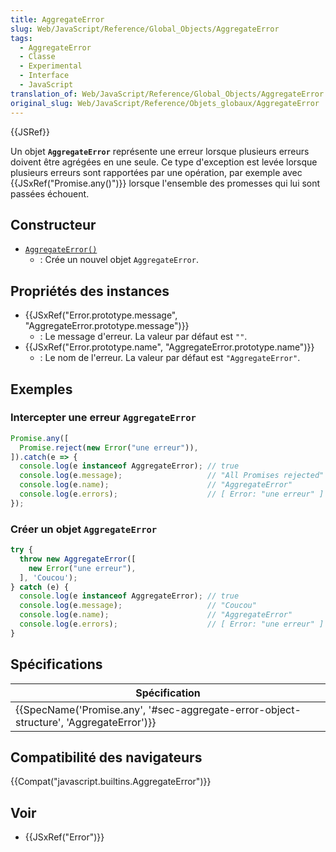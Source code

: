 ```yaml
---
title: AggregateError
slug: Web/JavaScript/Reference/Global_Objects/AggregateError
tags:
  - AggregateError
  - Classe
  - Experimental
  - Interface
  - JavaScript
translation_of: Web/JavaScript/Reference/Global_Objects/AggregateError
original_slug: Web/JavaScript/Reference/Objets_globaux/AggregateError
---
```

{{JSRef}}

Un objet **`AggregateError`** représente une erreur lorsque plusieurs erreurs doivent être agrégées en une seule. Ce type d'exception est levée lorsque plusieurs erreurs sont rapportées par une opération, par exemple avec {{JSxRef("Promise.any()")}} lorsque l'ensemble des promesses qui lui sont passées échouent.

## Constructeur

- [`AggregateError()`](/fr/docs/Web/JavaScript/Reference/Objets_globaux/AggregateError/AggregateError)
  - : Crée un nouvel objet `AggregateError`.

## Propriétés des instances

- {{JSxRef("Error.prototype.message", "AggregateError.prototype.message")}}
  - : Le message d'erreur. La valeur par défaut est `""`.
- {{JSxRef("Error.prototype.name", "AggregateError.prototype.name")}}
  - : Le nom de l'erreur. La valeur par défaut est `"AggregateError"`.

## Exemples

### Intercepter une erreur `AggregateError`

```js
Promise.any([
  Promise.reject(new Error("une erreur")),
]).catch(e => {
  console.log(e instanceof AggregateError); // true
  console.log(e.message);                   // "All Promises rejected"
  console.log(e.name);                      // "AggregateError"
  console.log(e.errors);                    // [ Error: "une erreur" ]
});
```

### Créer un objet `AggregateError`

```js
try {
  throw new AggregateError([
    new Error("une erreur"),
  ], 'Coucou');
} catch (e) {
  console.log(e instanceof AggregateError); // true
  console.log(e.message);                   // "Coucou"
  console.log(e.name);                      // "AggregateError"
  console.log(e.errors);                    // [ Error: "une erreur" ]
}
```

## Spécifications

| Spécification                                                                                                        |
| -------------------------------------------------------------------------------------------------------------------- |
| {{SpecName('Promise.any', '#sec-aggregate-error-object-structure', 'AggregateError')}} |

## Compatibilité des navigateurs

{{Compat("javascript.builtins.AggregateError")}}

## Voir

- {{JSxRef("Error")}}
